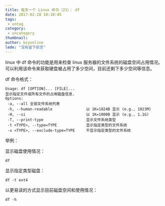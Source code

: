 ```yaml
---
title: 每天一个 Linux 命令（21）： df
date: 2017-02-28 10:10:45
tags:
 - untag
category: 
 - uncategory
thumbnail: 
author: bsyonline
lede: "没有留下前言"
---
```



linux 中 df 命令的功能是用来检查 linux 服务器的文件系统的磁盘空间占用情况。可以利用该命令来获取硬盘被占用了多少空间，目前还剩下多少空间等信息。

<!-- more -->

df 命令格式：

```shell
Usage: df [OPTION]... [FILE]...
显示指定文件或所有文件的占用磁盘信息.
Options:
 -a, --all 全部文件系统列表
 -h, --human-readable  				以 1K=1024B 显示 (e.g., 1023M)
 -H, --si              				以 1K=1000B 显示 (e.g., 1.1G)
 -T, --print-type      				显示文件系统类型
 -t <TYPE>, --type=TYPE				显示指定类型的文件系统
 -x <TYPE>, --exclude-type=TYPE		不显示指定类型的文件系统
```

举例：

显示磁盘使用情况：

```shell
df
```
显示指定类型磁盘：

```shell
df -t ext4
```
以更易读的方式显示目前磁盘空间和使用情况：

```shell
df -h
```
